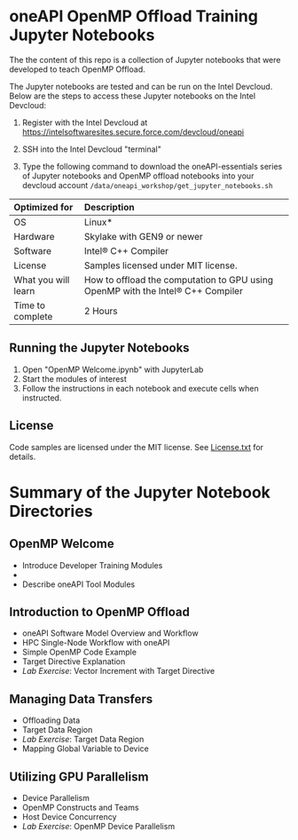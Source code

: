 # oneAPI OpenMP Offload Training Jupyter Notebooks

The the content of this repo is a collection of Jupyter notebooks that were
developed to teach OpenMP Offload.

The Jupyter notebooks are tested and can be run on the Intel Devcloud. Below
are the steps to access these Jupyter notebooks on the Intel Devcloud:

1. Register with the Intel Devcloud at
   https://intelsoftwaresites.secure.force.com/devcloud/oneapi

2. SSH into the Intel Devcloud "terminal"

3. Type the following command to download the oneAPI-essentials series of
   Jupyter notebooks and OpenMP offload notebooks into your devcloud account
   `/data/oneapi_workshop/get_jupyter_notebooks.sh`

| Optimized for         | Description
|:---                   |:---
| OS                    | Linux*
| Hardware              | Skylake with GEN9 or newer
| Software              | Intel&reg; C++ Compiler
| License               | Samples licensed under MIT license.
| What you will learn   | How to offload the computation to GPU using OpenMP with the Intel&reg; C++ Compiler
| Time to complete      | 2 Hours

## Running the Jupyter Notebooks

1. Open "OpenMP Welcome.ipynb" with JupyterLab
2. Start the modules of interest
3. Follow the instructions in each notebook and execute cells when instructed.

## License

Code samples are licensed under the MIT license. See
[License.txt](https://github.com/oneapi-src/oneAPI-samples/blob/master/License.txt)
for details.

# Summary of the Jupyter Notebook Directories

## OpenMP Welcome
* Introduce Developer Training Modules
* 
* Describe oneAPI Tool Modules

## Introduction to OpenMP Offload
* oneAPI Software Model Overview and Workflow
* HPC Single-Node Workflow with oneAPI
* Simple OpenMP Code Example
* Target Directive Explanation
* _Lab Exercise_: Vector Increment with Target Directive

## Managing Data Transfers
* Offloading Data
* Target Data Region
* _Lab Exercise_: Target Data Region
* Mapping Global Variable to Device

## Utilizing GPU Parallelism
* Device Parallelism
* OpenMP Constructs and Teams
* Host Device Concurrency
* _Lab Exercise_: OpenMP Device Parallelism
